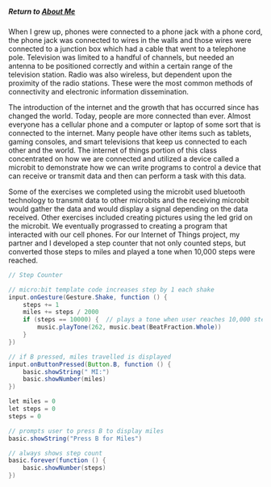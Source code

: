 ##### Return to [About Me](https://pacman715.github.io/pcabano-portfolio/)

When I grew up, phones were connected to a phone jack with a phone cord, the phone jack was connected to wires in the walls and those wires were connected to a junction box which had a cable that went to a telephone pole.  Television was limited to a handful of channels, but needed an antenna to be positioned correctly and within a certain range of the television station.  Radio was also wireless, but dependent upon the proximity of the radio stations.  These were the most common methods of connectivity and electronic information dissemination.

The introduction of the internet and the growth that has occurred since has changed the world.  Today, people are more connected than ever.  Almost everyone has a cellular phone and a computer or laptop of some sort that is connected to the internet.  Many people have other items such as tablets, gaming consoles, and smart televisions that keep us connected to each other and the world.  The internet of things portion of this class concentrated on how we are connected and utilized a device called a microbit to demonstrate how we can write programs to control a device that can receive or transmit data and then can perform a task with this data.

Some of the exercises we completed using the microbit used bluetooth technology to transmit data to other microbits and the receiving microbit would gather the data and would display a signal depending on the data received.  Other exercises included creating pictures using the led grid on the microbit.  We eventually prograssed to creating a program that interacted with our cell phones.  For our Internet of Things project, my partner and I developed a step counter that not only counted steps, but converted those steps to miles and played a tone when 10,000 steps were reached. 

```java
// Step Counter

// micro:bit template code increases step by 1 each shake
input.onGesture(Gesture.Shake, function () {
    steps += 1
    miles += steps / 2000
    if (steps == 10000) {  // plays a tone when user reaches 10,000 steps
        music.playTone(262, music.beat(BeatFraction.Whole))
    }
})

// if B pressed, miles travelled is displayed
input.onButtonPressed(Button.B, function () {
    basic.showString(" MI:")
    basic.showNumber(miles)
})

let miles = 0
let steps = 0
steps = 0

// prompts user to press B to display miles
basic.showString("Press B for Miles")

// always shows step count
basic.forever(function () {
    basic.showNumber(steps)
})
```
